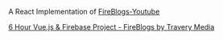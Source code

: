 A React Implementation of [FireBlogs-Youtube](https://github.com/johnkomarnicki/FireBlogs-YouTube/tree/Finished-Source-Code)

[6 Hour Vue.js & Firebase Project - FireBlogs by Travery Media](https://www.youtube.com/watch?v=ISv22NNL-aE)

